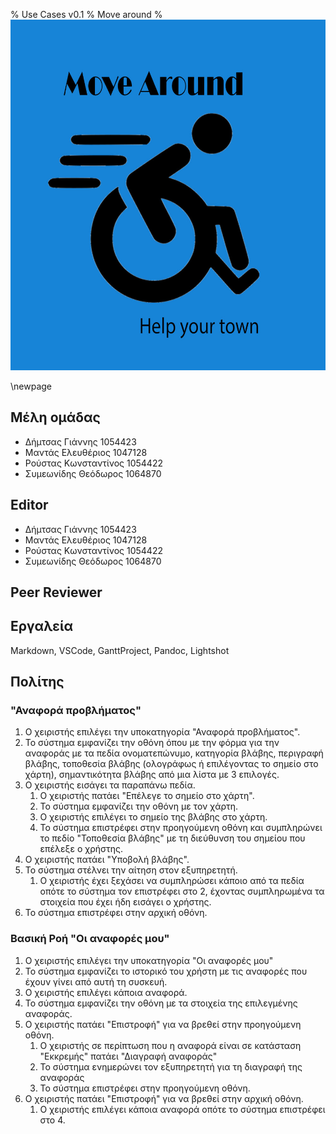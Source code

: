 % Use Cases v0.1
% Move around
% ![](images/Logo.jpg)

\newpage

## Μέλη ομάδας
* Δήμτσας Γιάννης 1054423
* Μαντάς Ελευθέριος 1047128
* Ρούστας Κωνσταντίνος 1054422
* Συμεωνίδης Θεόδωρος 1064870

## Editor
* Δήμτσας Γιάννης 1054423
* Μαντάς Ελευθέριος 1047128
* Ρούστας Κωνσταντίνος 1054422
* Συμεωνίδης Θεόδωρος 1064870

## Peer Reviewer

## Εργαλεία
Markdown, VSCode, GanttProject, Pandoc, Lightshot

## Πολίτης
### "Αναφορά προβλήματος"
1. Ο χειριστής επιλέγει την υποκατηγορία "Αναφορά προβλήματος".
2. Το σύστημα εμφανίζει την οθόνη όπου με την φόρμα για την αναφοράς με τα πεδία
ονοματεπώνυμο, κατηγορία βλάβης, περιγραφή βλάβης, τοποθεσία βλάβης (ολογράφως ή επιλέγοντας το σημείο στο 
χάρτη), σημαντικότητα βλάβης από μια λίστα με 3 επιλογές.
3. Ο χειριστής εισάγει τα παραπάνω πεδία.
    1. Ο χειριστής πατάει "Επέλεγε το σημείο στο χάρτη".
    2. Το σύστημα εμφανίζει την οθόνη με τον χάρτη.
    3. Ο χειριστής επιλέγει το σημείο της βλάβης στο χάρτη.
    4. Το σύστημα επιστρέφει στην προηγούμενη οθόνη και συμπληρώνει το πεδίο "Τοποθεσία βλάβης" με τη
    διεύθυνση του σημείου που επέλεξε ο χρήστης.
4. Ο χειριστής πατάει "Υποβολή βλάβης".
5. Το σύστημα στέλνει την αίτηση στον εξυπηρετητή.
    1. Ο χειριστής έχει ξεχάσει να συμπληρώσει κάποιο από τα πεδία οπότε το σύστημα τον επιστρέφει στο 2, έχοντας συμπληρωμένα τα στοιχεία που έχει ήδη εισάγει ο χρήστης.
6. Το σύστημα επιστρέφει στην αρχική οθόνη.

### Βασική Ροή "Οι αναφορές μου"
1. Ο χειριστής επιλέγει την υποκατηγορία "Οι αναφορές μου"
2. Το σύστημα εμφανίζει το ιστορικό του χρήστη με τις αναφορές που έχουν γίνει από αυτή τη συσκευή.
3. Ο χειριστής επιλέγει κάποια αναφορά.
4. Το σύστημα εμφανίζει την οθόνη με τα στοιχεία της επιλεγμένης αναφοράς.
5. Ο χειριστής πατάει "Επιστροφή" για να βρεθεί στην προηγούμενη οθόνη.
    1. Ο χειριστής σε περίπτωση που η αναφορά είναι σε κατάσταση "Εκκρεμής" πατάει "Διαγραφή αναφοράς"
    2. Το σύστημα ενημερώνει τον εξυπηρετητή για τη διαγραφή της αναφοράς
    3. Το σύστημα επιστρέφει στην προηγούμενη οθόνη.
6. Ο χειριστής πατάει "Επιστροφή" για να βρεθεί στην αρχική οθόνη.
    1. Ο χειριστής επιλέγει κάποια αναφορά οπότε το σύστημα επιστρέφει στο 4.
